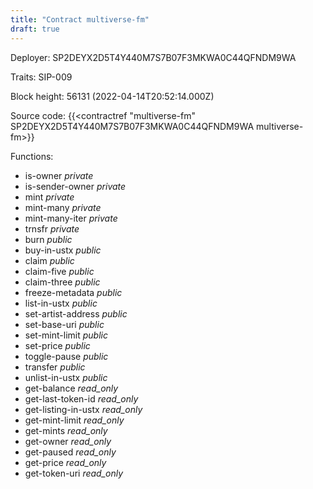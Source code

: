 ```yaml
---
title: "Contract multiverse-fm"
draft: true
---
```

Deployer: SP2DEYX2D5T4Y440M7S7B07F3MKWA0C44QFNDM9WA

Traits:
SIP-009 



Block height: 56131 (2022-04-14T20:52:14.000Z)

Source code: {{<contractref "multiverse-fm" SP2DEYX2D5T4Y440M7S7B07F3MKWA0C44QFNDM9WA multiverse-fm>}}

Functions:

* is-owner _private_
* is-sender-owner _private_
* mint _private_
* mint-many _private_
* mint-many-iter _private_
* trnsfr _private_
* burn _public_
* buy-in-ustx _public_
* claim _public_
* claim-five _public_
* claim-three _public_
* freeze-metadata _public_
* list-in-ustx _public_
* set-artist-address _public_
* set-base-uri _public_
* set-mint-limit _public_
* set-price _public_
* toggle-pause _public_
* transfer _public_
* unlist-in-ustx _public_
* get-balance _read_only_
* get-last-token-id _read_only_
* get-listing-in-ustx _read_only_
* get-mint-limit _read_only_
* get-mints _read_only_
* get-owner _read_only_
* get-paused _read_only_
* get-price _read_only_
* get-token-uri _read_only_
